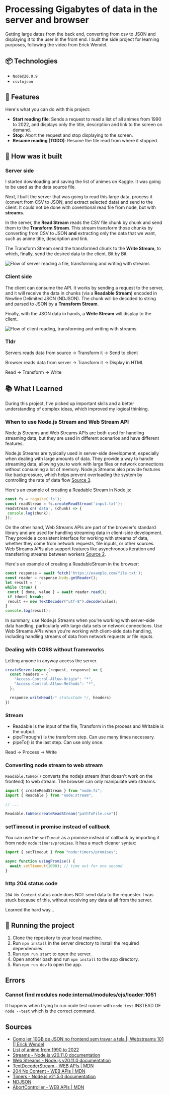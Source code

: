 # Processing Gigabytes of data in the server and browser

Getting large datas from the back end, converting from csv to JSON and displaying it to the user in the front end. I built the side project for learning purposes, following the video from Erick Wendel.

## 📦 Technologies

- `Node@20.0.9`
- `csvtojson`

## 🎈 Features

Here's what you can do with this project: 

- **Start reading file**: Sends a request to read a list of all animes from 1990 to 2022, and displays only the title, description and link to the screen on demand.
- **Stop**: Abort the request and stop displaying to the screen.
- **Resume reading (TODO)**: Resume the file read from where it stopped.

## 💭 How was it built

### Server side

I started downloading and saving the list of animes on Kaggle. It was going to be used as the data source file.

Next, I built the server that was going to read this large data, process it (convert from CSV to JSON, and extract selected data) and send to the client. It could not be done with coventional read file from node, but with **streams**.

In the server, the **Read Stream** reads the CSV file chunk by chunk and send them to the **Transform Stream**. This stream transform those chunks by converting
from CSV to JSON **and** extracting only the data that we want, such as anime title, description and link.

The Transform Stream send the transformed chunk to the **Write Stream**, to which, finally, send the desired data to the client. Bit by Bit.

![Flow of server reading a file, transforming and writing with streams](github/server-streams.png)

### Client side

The client can consume the API. It works by sending a request to the server, and it will receive the data in chunks (via a **Readable Stream**) encoded in Newline Delimited JSON (NDJSON). The chunk will be decoded to string and parsed to JSON by a **Transform Stream**. 

Finally, with the JSON data in hands, a **Write Stream** will display to the client.

![Flow of client reading, transforming and writing with streams](github/client-streams.png)

### Tldr

Servers reads data from source -> Transform it -> Send to client

Browser reads data from server -> Transform it -> Display in HTML

Read -> Transform -> Write

## 📚 What I Learned

During this project, I've picked up important skills and a better understanding of complex ideas, which improved my logical thinking.

### When to use Node.js Stream and Web Stream API

Node.js Streams and Web Streams APIs are both used for handling streaming data, but they are used in different scenarios and have different features.

Node.js Streams are typically used in server-side development, especially when dealing with large amounts of data. They provide a way to handle streaming data, allowing you to work with large files or network connections without consuming a lot of memory. Node.js Streams also provide features like backpressure, which helps prevent overloading the system by controlling the rate of data flow [Source 3](https://nodejs.org/api/stream.html).

Here's an example of creating a Readable Stream in Node.js:

```javascript
const fs = require('fs');
const readStream = fs.createReadStream('input.txt');
readStream.on('data', (chunk) => {
 console.log(chunk);
});
```

On the other hand, Web Streams APIs are part of the browser's standard library and are used for handling streaming data in client-side development. They provide a consistent interface for working with streams of data, whether they come from network requests, file inputs, or other sources. Web Streams APIs also support features like asynchronous iteration and transferring streams between workers [Source 2](https://developer.mozilla.org/en-US/docs/Web/API/Streams_API).

Here's an example of creating a ReadableStream in the browser:

```javascript
const response = await fetch('https://example.com/file.txt');
const reader = response.body.getReader();
let result = '';
while (true) {
 const { done, value } = await reader.read();
 if (done) break;
 result += new TextDecoder("utf-8").decode(value);
}
console.log(result);
```

In summary, use Node.js Streams when you're working with server-side data handling, particularly with large data sets or network connections. Use Web Streams APIs when you're working with client-side data handling, including handling streams of data from network requests or file inputs.

### Dealing with CORS without frameworks

Letting anyone in anyway access the server.

```javascript
createServer(async (request, response) => {
  const headers = {
    "Access-Control-Allow-Origin": "*",
    "Access-Control-Allow-Methods": "*",
  };

  response.writeHead(/* statusCode */, headers)
})
```

### Stream

- Readable is the input of the file, Transform in the process and Writable is the output.
- pipeThrough() is the transform step. Can use many times necessary.
- pipeTo() is the last step. Can use only once.

Read -> Process -> Write

### Converting node stream to web stream

`Readable.toWeb()` converts the nodejs stream (that doesn't work on the frontend) to web stream. The browser can only manipulate web streams.

```javascript
import { createReadStream } from "node:fs";
import { Readable } from "node:stream";

// ...

Readable.toWeb(createReadStream("pathToFile.csv"))
```

### setTimeout in promise instead of callback

You can use the `setTimout` as a promise instead of callback by importing it from node `node:timers/promises`. It has a much cleaner syntax: 

```javascript
import { setTimeout } from "node:timers/promises";

async function usingPromise() {
  await setTimeout(1000); // time out for one second
}
```

### http 204 status code

`204 No Content` status code does NOT send data to the requester. I was stuck because of this, without receiving any data at all from the server. 

Learned the hard way...

## 🚦 Running the project

1. Clone the repository to your local machine.
2. Run `npm install` in the server directory to install the required dependencies.
3. Run `npm run start` to open the server.
4. Open another bash and run `npm install` to the app directory.
5. Run `npm run dev` to open the app. 

## Errors

### Cannot find modules node:internal/modules/cjs/loader:1051

It happens when trying to run node test runner with `node test` INSTEAD OF `node --test` which is the correct command.

## Sources

- [Como ler 10GB de JSON no frontend sem travar a tela || Webstreams 101 || Erick Wendel](https://www.youtube.com/watch?v=-IpRYbL4yMk)
- [List of anime from 1990 to 2022](https://www.kaggle.com/datasets/danielalbarracinm/list-of-anime-from-1990-to-2022?resource=download)
- [Streams - Node.js v20.11.0 documentation](https://nodejs.org/docs/latest-v20.x/api/stream.html)
- [Web Streams - Node.js v20.11.0 documentation](https://nodejs.org/docs/latest-v20.x/api/webstreams.html)
- [TextDecoderStream  - WEB APIs | MDN](https://developer.mozilla.org/en-US/docs/Web/API/TextDecoderStream)
- [204 No Content  - WEB APIs | MDN](https://developer.mozilla.org/pt-BR/docs/Web/HTTP/Status/204)
- [Timers - Node.js v21.5.0 documentation](https://nodejs.org/api/timers.html#timerspromisessettimeoutdelay-value-options)
- [NDJSON](https://ndjson.org/)
- [AbortController - WEB APIs | MDN](https://developer.mozilla.org/en-US/docs/Web/API/AbortController)